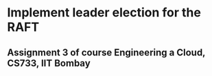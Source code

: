 # Implement leader election for the RAFT

## Assignment 3 of course Engineering a Cloud, CS733, IIT Bombay
